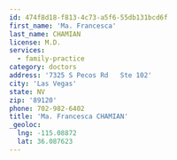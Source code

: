 ```yaml
---
id: 474f8d18-f813-4c73-a5f6-55db131bcd6f
first_name: 'Ma. Francesca'
last_name: CHAMIAN
license: M.D.
services:
  - family-practice
category: doctors
address: '7325 S Pecos Rd   Ste 102'
city: 'Las Vegas'
state: NV
zip: '89120'
phone: 702-982-6402
title: 'Ma. Francesca CHAMIAN'
_geoloc:
  lng: -115.08872
  lat: 36.087623
---
```

